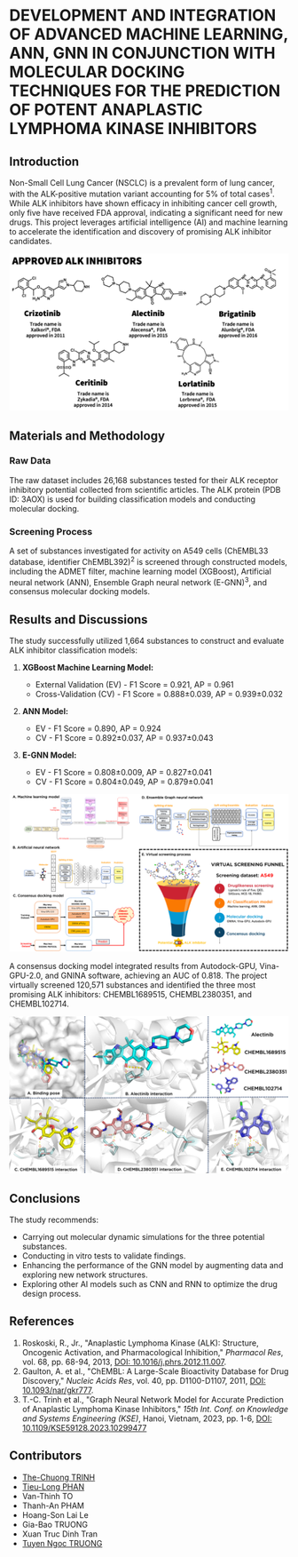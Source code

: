 # DEVELOPMENT AND INTEGRATION OF ADVANCED MACHINE LEARNING, ANN, GNN IN CONJUNCTION WITH MOLECULAR DOCKING TECHNIQUES FOR THE PREDICTION OF POTENT ANAPLASTIC LYMPHOMA KINASE INHIBITORS

## Introduction

Non-Small Cell Lung Cancer (NSCLC) is a prevalent form of lung cancer, with the ALK-positive mutation variant accounting for 5% of total cases<sup>1</sup>. While ALK inhibitors have shown efficacy in inhibiting cancer cell growth, only five have received FDA approval, indicating a significant need for new drugs. This project leverages artificial intelligence (AI) and machine learning to accelerate the identification and discovery of promising ALK inhibitor candidates.

![Figure 1. Information about five approved ALK inhibitors](Manuscript_figures/Figure1.png "Information about five approved ALK inhibitors")

## Materials and Methodology

### Raw Data
The raw dataset includes 26,168 substances tested for their ALK receptor inhibitory potential collected from scientific articles. The ALK protein (PDB ID: 3AOX) is used for building classification models and conducting molecular docking.

### Screening Process
A set of substances investigated for activity on A549 cells (ChEMBL33 database, identifier ChEMBL392)<sup>2</sup> is screened through constructed models, including the ADMET filter, machine learning model (XGBoost), Artificial neural network (ANN), Ensemble Graph neural network (E-GNN)<sup>3</sup>, and consensus molecular docking models.

## Results and Discussions

The study successfully utilized 1,664 substances to construct and evaluate ALK inhibitor classification models:

1. **XGBoost Machine Learning Model:**
   - External Validation (EV) - F1 Score = 0.921, AP = 0.961
   - Cross-Validation (CV) - F1 Score = 0.888±0.039, AP = 0.939±0.032

2. **ANN Model:**
   - EV - F1 Score = 0.890, AP = 0.924
   - CV - F1 Score = 0.892±0.037, AP = 0.937±0.043

3. **E-GNN Model:**
   - EV - F1 Score = 0.808±0.009, AP = 0.827±0.041
   - CV - F1 Score = 0.804±0.049, AP = 0.879±0.041

![Figure 2. Implemented models in this study](Manuscript_figures/Figure11.png "Implemented models in this study")

A consensus docking model integrated results from Autodock-GPU, Vina-GPU-2.0, and GNINA software, achieving an AUC of 0.818. The project virtually screened 120,571 substances and identified the three most promising ALK inhibitors: CHEMBL1689515, CHEMBL2380351, and CHEMBL102714.

![Figure 3. Docking analysis of three potential candidates](Manuscript_figures/Figure10.png "Docking analysis of three potential candidates")


## Conclusions

The study recommends:
- Carrying out molecular dynamic simulations for the three potential substances.
- Conducting in vitro tests to validate findings.
- Enhancing the performance of the GNN model by augmenting data and exploring new network structures.
- Exploring other AI models such as CNN and RNN to optimize the drug design process.

## References
1. Roskoski, R., Jr., "Anaplastic Lymphoma Kinase (ALK): Structure, Oncogenic Activation, and Pharmacological Inhibition," *Pharmacol Res*, vol. 68, pp. 68-94, 2013, [DOI: 10.1016/j.phrs.2012.11.007](https://doi.org/10.1016/j.phrs.2012.11.007).
2. Gaulton, A. et al., "ChEMBL: A Large-Scale Bioactivity Database for Drug Discovery," *Nucleic Acids Res*, vol. 40, pp. D1100-D1107, 2011, [DOI: 10.1093/nar/gkr777](https://doi.org/10.1093/nar/gkr777).
3. T.-C. Trinh et al., "Graph Neural Network Model for Accurate Prediction of Anaplastic Lymphoma Kinase Inhibitors," *15th Int. Conf. on Knowledge and Systems Engineering (KSE)*, Hanoi, Vietnam, 2023, pp. 1-6, [DOI: 10.1109/KSE59128.2023.10299477](https://doi.org/10.1109/KSE59128.2023.10299477)

## Contributors

- [The-Chuong TRINH](https://github.com/trinhthechuong)
- [Tieu-Long PHAN](https://github.com/TieuLongPhan)
- Van-Thinh TO
- Thanh-An PHAM
- Hoang-Son Lai Le
- Gia-Bao TRUONG
- Xuan Truc Dinh Tran
- [Tuyen Ngoc TRUONG](http://uphcm.edu.vn/emplinfo.aspx?EmplCode=truongngoctuyen)
